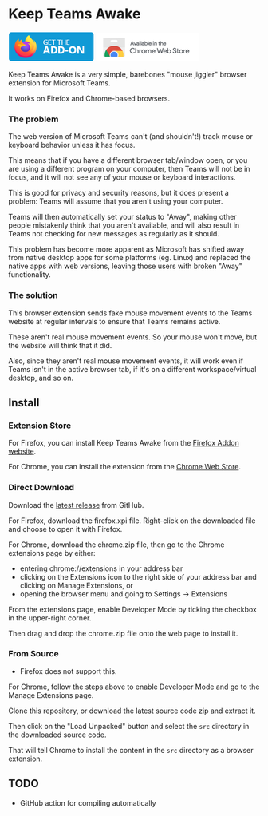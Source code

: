# Keep Teams Awake

[![Install Addon Firefox](images/firefox-get-the-addon.png)](https://addons.mozilla.org/en-US/firefox/addon/keep-teams-awake/)
[![Install Addon Chrome](images/chrome-get-the-addon.png)](https://chromewebstore.google.com/detail/keepteamsawake/acofimfooiojfhnokmddfgmlfnjnhobp)

Keep Teams Awake is a very simple, barebones "mouse jiggler" browser extension for Microsoft Teams.

It works on Firefox and Chrome-based browsers.

### The problem

The web version of Microsoft Teams can't (and shouldn't!) track mouse or keyboard behavior unless it has focus.

This means that if you have a different browser tab/window open, or you are using a different program on your computer, then Teams will not be in focus, and it will not see any of your mouse or keyboard interactions.

This is good for privacy and security reasons, but it does present a problem: Teams will assume that you aren't using your computer.

Teams will then automatically set your status to "Away", making other people mistakenly think that you aren't available, and will also result in Teams not checking for new messages as regularly as it should.

This problem has become more apparent as Microsoft has shifted away from native desktop apps for some platforms (eg. Linux) and replaced the native apps with web versions, leaving those users with broken "Away" functionality.

### The solution

This browser extension sends fake mouse movement events to the Teams website at regular intervals to ensure that Teams remains active.

These aren't real mouse movement events. So your mouse won't move, but the website will think that it did.

Also, since they aren't real mouse movement events, it will work even if Teams isn't in the active browser tab, if it's on a different workspace/virtual desktop, and so on.

## Install

### Extension Store

For Firefox, you can install Keep Teams Awake from the [Firefox Addon website](https://addons.mozilla.org/en-US/firefox/addon/keep-teams-awake/).

For Chrome, you can install the extension from the [Chrome Web Store](https://chromewebstore.google.com/detail/keepteamsawake/acofimfooiojfhnokmddfgmlfnjnhobp).

### Direct Download

Download the [latest release](https://github.com/mcarr823/keep-teams-awake/releases/latest) from GitHub.

For Firefox, download the firefox.xpi file. Right-click on the downloaded file and choose to open it with Firefox.

For Chrome, download the chrome.zip file, then go to the Chrome extensions page by either:

- entering chrome://extensions in your address bar
- clicking on the Extensions icon to the right side of your address bar and clicking on Manage Extensions, or 
- opening the browser menu and going to Settings -> Extensions

From the extensions page, enable Developer Mode by ticking the checkbox in the upper-right corner.

Then drag and drop the chrome.zip file onto the web page to install it.

### From Source

* Firefox does not support this.

For Chrome, follow the steps above to enable Developer Mode and go to the Manage Extensions page.

Clone this repository, or download the latest source code zip and extract it.

Then click on the "Load Unpacked" button and select the `src` directory in the downloaded source code.

That will tell Chrome to install the content in the `src` directory as a browser extension.


## TODO

- GitHub action for compiling automatically